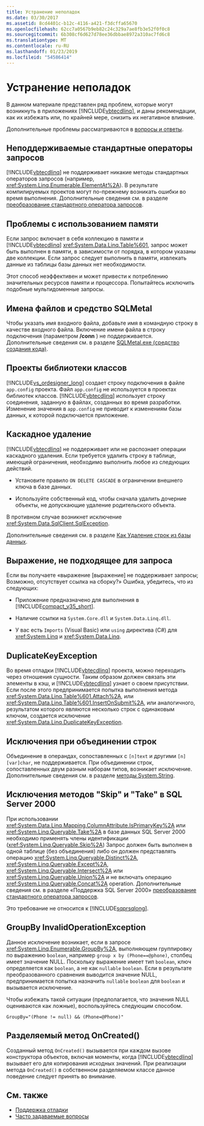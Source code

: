 ```yaml
---
title: Устранение неполадок
ms.date: 03/30/2017
ms.assetid: 8cd4401c-b12c-4116-a421-f3dcffa65670
ms.openlocfilehash: 62cc7a0567b9eb82c24c329a7ae8fb3e52f0f0c8
ms.sourcegitcommit: 6b308cf6d627d78ee36dbbae8972a310ac7fd6c8
ms.translationtype: MT
ms.contentlocale: ru-RU
ms.lasthandoff: 01/23/2019
ms.locfileid: "54586414"
---
```

# <a name="troubleshooting"></a>Устранение неполадок
В данном материале представлен ряд проблем, которые могут возникнуть в приложениях [!INCLUDE[vbtecdlinq](../../../../../../includes/vbtecdlinq-md.md)], и даны рекомендации, как их избежать или, по крайней мере, снизить их негативное влияние.  
  
 Дополнительные проблемы рассматриваются в [вопросы и ответы](../../../../../../docs/framework/data/adonet/sql/linq/frequently-asked-questions.md).  
  
## <a name="unsupported-standard-query-operators"></a>Неподдерживаемые стандартные операторы запросов  
 [!INCLUDE[vbtecdlinq](../../../../../../includes/vbtecdlinq-md.md)] не поддерживает никакие методы стандартных операторов запросов (например, <xref:System.Linq.Enumerable.ElementAt%2A>). В результате компилируемых проектов могут по-прежнему возникать ошибки во время выполнения. Дополнительные сведения см. в разделе [преобразование стандартного оператора запросов](../../../../../../docs/framework/data/adonet/sql/linq/standard-query-operator-translation.md).  
  
## <a name="memory-issues"></a>Проблемы с использованием памяти  
 Если запрос включает в себя коллекцию в памяти и [!INCLUDE[vbtecdlinq](../../../../../../includes/vbtecdlinq-md.md)] <xref:System.Data.Linq.Table%601>, запрос может быть выполнен в памяти, в зависимости от порядка, в котором указаны две коллекции. Если запрос следует выполнить в памяти, извлекать данные из таблицы базы данных нет необходимости.  
  
 Этот способ неэффективен и может привести к потреблению значительных ресурсов памяти и процессора. Попытайтесь исключить подобные мультидоменные запросы.  
  
## <a name="file-names-and-sqlmetal"></a>Имена файлов и средство SQLMetal  
 Чтобы указать имя входного файла, добавьте имя в командную строку в качестве входного файла. Включение имени файла в строку подключения (параметром **/conn** ) не поддерживается. Дополнительные сведения см. в разделе [SQLMetal.exe (средство создания кода)](../../../../../../docs/framework/tools/sqlmetal-exe-code-generation-tool.md).  
  
## <a name="class-library-projects"></a>Проекты библиотеки классов  
 [!INCLUDE[vs_ordesigner_long](../../../../../../includes/vs-ordesigner-long-md.md)] создает строку подключения в файле `app.config` проекта. Файл `app.config` не используется в проектах библиотек классов. [!INCLUDE[vbtecdlinq](../../../../../../includes/vbtecdlinq-md.md)] использует строку соединения, заданную в файлах, созданных во время разработки. Изменение значения в `app.config` не приводит к изменениям базы данных, к которой подключается приложение.  
  
## <a name="cascade-delete"></a>Каскадное удаление  
 [!INCLUDE[vbtecdlinq](../../../../../../includes/vbtecdlinq-md.md)] не поддерживает или не распознает операции каскадного удаления. Если требуется удалить строку в таблице, имеющей ограничения, необходимо выполнить любое из следующих действий.  
  
-   Установите правило `ON DELETE CASCADE` в ограничении внешнего ключа в базе данных.  
  
-   Используйте собственный код, чтобы сначала удалить дочерние объекты, не допускающие удаление родительского объекта.  
  
 В противном случае возникнет исключение <xref:System.Data.SqlClient.SqlException>.  
  
 Дополнительные сведения см. в разделе [Как Удаление строк из базы данных](../../../../../../docs/framework/data/adonet/sql/linq/how-to-delete-rows-from-the-database.md).  
  
## <a name="expression-not-queryable"></a>Выражение, не подходящее для запроса  
 Если вы получаете «выражение [выражение] не поддерживает запросы; Возможно, отсутствует ссылка на сборку?» Ошибка, убедитесь, что из следующих:  
  
-   Приложение предназначено для выполнения в [!INCLUDE[compact_v35_short](../../../../../../includes/compact-v35-short-md.md)].  
  
-   Наличие ссылки на `System.Core.dll` и `System.Data.Linq.dll`.  
  
-   У вас есть `Imports` (Visual Basic) или `using` директива (C#) для <xref:System.Linq> и <xref:System.Data.Linq>.  
  
## <a name="duplicatekeyexception"></a>DuplicateKeyException  
 Во время отладки [!INCLUDE[vbtecdlinq](../../../../../../includes/vbtecdlinq-md.md)] проекта, можно переходить через отношения сущности. Таким образом должен связать эти элементы в кэш, и [!INCLUDE[vbtecdlinq](../../../../../../includes/vbtecdlinq-md.md)] узнает о своем присутствии. Если после этого предпринимается попытка выполнения метода <xref:System.Data.Linq.Table%601.Attach%2A>, или <xref:System.Data.Linq.Table%601.InsertOnSubmit%2A>, или аналогичного, результатом которого являются несколько строк с одинаковым ключом, создается исключение <xref:System.Data.Linq.DuplicateKeyException>.  
  
## <a name="string-concatenation-exceptions"></a>Исключения при объединении строк  
 Объединение в операндах, сопоставленных с `[n]text` и другими `[n][var]char`, не поддерживается. При объединении строк, сопоставленных двум разным наборам типов, возникает исключение. Дополнительные сведения см. в разделе [методы System.String](../../../../../../docs/framework/data/adonet/sql/linq/system-string-methods.md).  
  
## <a name="skip-and-take-exceptions-in-sql-server-2000"></a>Исключения методов "Skip" и "Take" в SQL Server 2000  
 При использовании <xref:System.Data.Linq.Mapping.ColumnAttribute.IsPrimaryKey%2A> или <xref:System.Linq.Queryable.Take%2A> в базе данных SQL Server 2000 необходимо применять члены идентификации (<xref:System.Linq.Queryable.Skip%2A>) Запрос должен быть выполнен в одной таблице (без объединения) либо он должен представлять операцию <xref:System.Linq.Queryable.Distinct%2A>, <xref:System.Linq.Queryable.Except%2A>, <xref:System.Linq.Queryable.Intersect%2A> или <xref:System.Linq.Queryable.Union%2A> и не включать операцию <xref:System.Linq.Queryable.Concat%2A> operation. Дополнительные сведения см. в разделе «Поддержка SQL Server 2000» [преобразование стандартного оператора запросов](../../../../../../docs/framework/data/adonet/sql/linq/standard-query-operator-translation.md).  
  
 Это требование не относится к [!INCLUDE[sqprsqlong](../../../../../../includes/sqprsqlong-md.md)].  
  
## <a name="groupby-invalidoperationexception"></a>GroupBy InvalidOperationException  
 Данное исключение возникает, если в запросе <xref:System.Linq.Enumerable.GroupBy%2A>, выполняющем группировку по выражению `boolean`, например `group x by (Phone==@phone)`, столбец имеет значение NULL. Поскольку выражение имеет тип `boolean`, ключ определяется как `boolean`, а не как `nullable` `boolean`. Если в результате преобразованного сравнения выводится значение NULL, предпринимается попытка назначить `nullable` `boolean` для `boolean` и вызывается исключение.  
  
 Чтобы избежать такой ситуации (предполагается, что значения NULL оцениваются как ложные), воспользуйтесь следующим способом.  
  
 `GroupBy="(Phone != null) && (Phone=@Phone)"`  
  
## <a name="oncreated-partial-method"></a>Разделяемый метод OnCreated()  
 Созданный метод `OnCreated()` вызывается при каждом вызове конструктора объектов, включая моменты, когда [!INCLUDE[vbtecdlinq](../../../../../../includes/vbtecdlinq-md.md)] вызывает его для копирования исходных значений. При реализации метода `OnCreated()` в собственном разделяемом классе данное поведение следует принять во внимание.  
  
## <a name="see-also"></a>См. также
- [Поддержка отладки](../../../../../../docs/framework/data/adonet/sql/linq/debugging-support.md)
- [Часто задаваемые вопросы](../../../../../../docs/framework/data/adonet/sql/linq/frequently-asked-questions.md)
